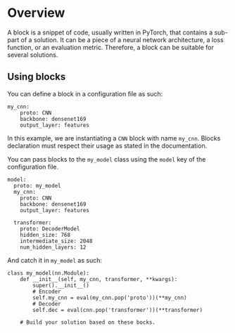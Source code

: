 # Overview

A block is a snippet of code, usually written in
PyTorch, that contains a sub-part of a solution. It
can be a piece of a neural network architecture, a
loss function, or an evaluation metric. Therefore, a
block can be suitable for several solutions.

## Using blocks

You can define a block in a configuration file as such:
```
my_cnn:
    proto: CNN
    backbone: densenet169
    output_layer: features
```
In this example, we are instantiating a `CNN` block with name `my_cnn`. Blocks declaration must respect their usage as stated in the documentation.

You can pass blocks to the `my_model` class using the `model` key of the configuration file.
```
model:
  proto: my_model
  my_cnn:
    proto: CNN
    backbone: densenet169
    output_layer: features

  transformer:
    proto: DecoderModel
    hidden_size: 768
    intermediate_size: 2048
    num_hidden_layers: 12
```
And catch it in `my_model` as such:

```
class my_model(nn.Module):
    def __init__(self, my_cnn, transformer, **kwargs):
        super().__init__()
        # Encoder
        self.my_cnn = eval(my_cnn.pop('proto'))(**my_cnn)
        # Decoder
        self.dec = eval(cnn.pop('transformer'))(**transformer)
    
    # Build your solution based on these bocks.
```